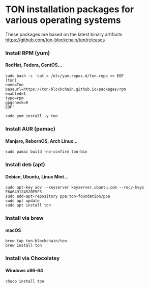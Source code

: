 # TON installation packages for various operating systems

These packages are based on the latest binary artifacts https://github.com/ton-blockchain/ton/releases

### Install RPM (yum)
#### RedHat, Fedora, CentOS...
```
sudo bash -c 'cat > /etc/yum.repos.d/ton.repo << EOF
[ton]
name=Ton
baseurl=https://ton-blockchain.github.io/packages/rpm
enabled=1
type=rpm
gpgcheck=0
EOF'

sudo yum install -y ton
```

### Install AUR (pamac)
#### Manjaro, RebornOS, Arch Linux... 
```
sudo pamac build -no-confirm ton-bin
```
<!-- currently unavailable since still in the review at https://community.chocolatey.org/
### Install Windows binaries (choco)
```
choco install ton
```
-->

### Install deb (apt)
#### Debian, Ubuntu, Linux Mint...
```
sudo apt-key adv --keyserver keyserver.ubuntu.com --recv-keys F6A649124520E5F3
sudo add-apt-repository ppa:ton-foundation/ppa
sudo apt update
sudo apt install ton
```

### Install via brew
#### macOS
```
brew tap ton-blockchain/ton
brew install ton
```

### Install via Chocolatey
#### Windows x86-64
```
choco install ton
```
